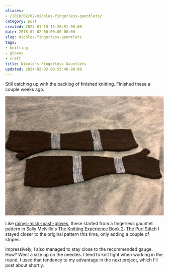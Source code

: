 ```yaml
---
aliases:
- /2018/02/02/nicoles-fingerless-gauntlets/
category: post
created: 2024-01-15 15:26:51-08:00
date: 2018-02-02 00:00:00-08:00
slug: nicoles-fingerless-gauntlets
tags:
- knitting
- gloves
- craft
title: Nicole's Fingerless Gauntlets
updated: 2024-02-02 09:53:46-08:00
---
```


Still catching up with the backlog of finished knitting. Finished these a couple weeks ago.

![attachments/img/2018/cover-2018-02-02.jpg](../../../attachments/img/2018/cover-2018-02-02.jpg)

Like [rainys-mish-mash-gloves](../../2016/03/rainys-mish-mash-gloves.md), these started from a fingerless gauntlet pattern in Sally Melville's [The Knitting Experience Book 2: The Purl Stitch](https://www.goodreads.com/book/show/24691.The_Knitting_Experience) I stayed closer to the original pattern this time, only adding a couple of stripes.

Impressively, I also managed to stay close to the recommended gauge. How? Went a size up on the needles. I tend to knit tight when working in the round. I used that tendency to my advantage in the next project, which I'll post about shortly.
